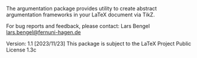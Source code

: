 The argumentation package provides utility to create abstract argumentation frameworks in your LaTeX document via TikZ.


For bug reports and feedback, please contact:
Lars Bengel <lars.bengel@fernuni-hagen.de>

Version: 1.1 [2023/11/23]
This package is subject to the LaTeX Project Public License 1.3c